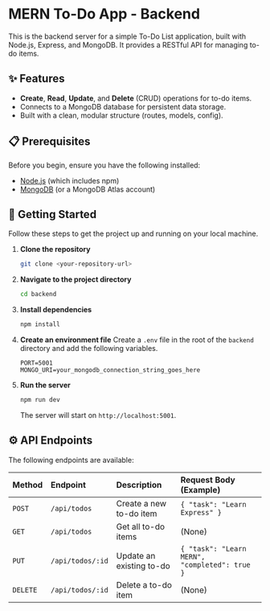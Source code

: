 # MERN To-Do App - Backend

This is the backend server for a simple To-Do List application, built with Node.js, Express, and MongoDB. It provides a RESTful API for managing to-do items.

## ✨ Features

* **Create**, **Read**, **Update**, and **Delete** (CRUD) operations for to-do items.
* Connects to a MongoDB database for persistent data storage.
* Built with a clean, modular structure (routes, models, config).

## 📋 Prerequisites

Before you begin, ensure you have the following installed:
* [Node.js](https://nodejs.org/en/) (which includes npm)
* [MongoDB](https://www.mongodb.com/try/download/community) (or a MongoDB Atlas account)

## 🚀 Getting Started

Follow these steps to get the project up and running on your local machine.

1.  **Clone the repository**
    ```bash
    git clone <your-repository-url>
    ```

2.  **Navigate to the project directory**
    ```bash
    cd backend
    ```

3.  **Install dependencies**
    ```bash
    npm install
    ```

4.  **Create an environment file**
    Create a `.env` file in the root of the `backend` directory and add the following variables.

    ```env
    PORT=5001
    MONGO_URI=your_mongodb_connection_string_goes_here
    ```

5.  **Run the server**
    ```bash
    npm run dev
    ```
    The server will start on `http://localhost:5001`.

## ⚙️ API Endpoints

The following endpoints are available:

| Method | Endpoint          | Description                 | Request Body (Example)                               |
| :----- | :---------------- | :-------------------------- | :--------------------------------------------------- |
| `POST` | `/api/todos`      | Create a new to-do item     | `{ "task": "Learn Express" }`                        |
| `GET`  | `/api/todos`      | Get all to-do items         | (None)                                               |
| `PUT`  | `/api/todos/:id`  | Update an existing to-do    | `{ "task": "Learn MERN", "completed": true }`        |
| `DELETE`| `/api/todos/:id`  | Delete a to-do item         | (None)                                               |